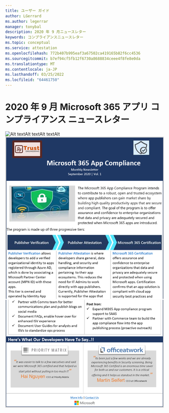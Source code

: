 ```yaml
---
title: ユーザー ガイド
author: LGerrard
ms.author: legerrar
manager: tonybal
description: 2020 年 9 月ニュースレター
keywords: コンプライアンスニュースレター
ms.topic: conceptual
ms.service: attestation
ms.openlocfilehash: 772b407b995eaf3a67502ca419165b82f6cc4536
ms.sourcegitcommit: b7ef94cf5fb12f6730a8688834ceee4f8fe8e0da
ms.translationtype: MT
ms.contentlocale: ja-JP
ms.lasthandoff: 03/25/2022
ms.locfileid: "64461750"
---
```

# <a name="september-2020-microsoft-365-app-compliance-newsletter"></a>2020 年 9 月 Microsoft 365 アプリ コンプライアンス ニュースレター


![Alt textAlt textAlt![](../media/Sept_SS2.PNG)
 textAlt](../media/Sept_SS3.PNG)
![ text](../media/Sept_SS1.PNG)
![](../media/Sept_SS4.PNG)

